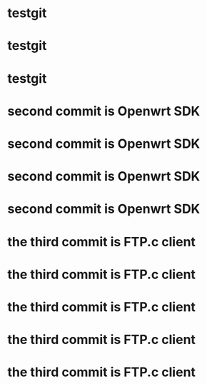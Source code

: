 # testgit
# testgit
# testgit
# second commit is Openwrt SDK
# second commit is Openwrt SDK
# second commit is Openwrt SDK
# second commit is Openwrt SDK
# the third commit is FTP.c client
# the third commit is FTP.c client
# the third commit is FTP.c client
# the third commit is FTP.c client
# the third commit is FTP.c client
